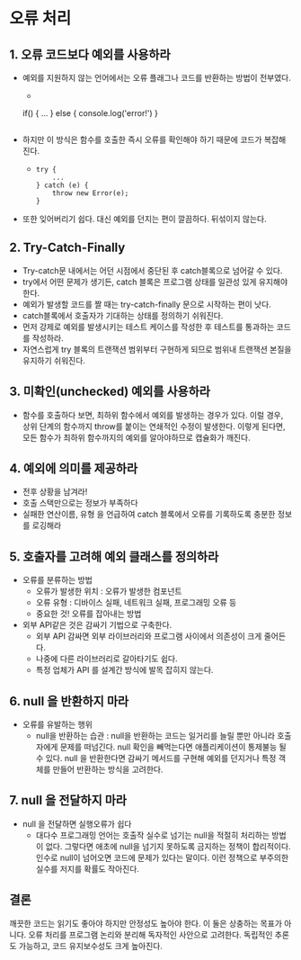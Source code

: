 # 오류 처리

## 1. 오류 코드보다 예외를 사용하라

* 예외를 지원하지 않는 언어에서는 오류 플래그나 코드를 반환하는 방법이 전부였다. 

  *  ```
    if() {
      ... 
    } else {
      console.log('error!')
    }
     ```

* 하지만 이 방식은 함수를 호출한 즉시 오류를 확인해야 하기 때문에 코드가 복잡해진다. 

  * ```
    try {
    	...
    } catch (e) {
    	throw new Error(e);
    }
    ```

* 또한 잊어버리기 쉽다. 대신 예외를 던지는 편이 깔끔하다. 뒤섞이지 않는다. 



## 2. Try-Catch-Finally

* Try-catch문 내에서는 어던 시점에서 중단된 후 catch블록으로 넘어갈 수 있다.
* try에서 어떤 문제가 생기든, catch 블록은 프로그램 상태를 일관성 있게 유지해야 한다. 
* 예외가 발생할 코드를 짤 때는 try-catch-finally 문으로 시작하는 편이 낫다.
* catch블록에서 호출자가 기대하는 상태를 정의하기 쉬워진다.
* 먼저 강제로 예외를 발생시키는 테스트 케이스를 작성한 후 테스트를 통과하는 코드를 작성하라.
* 자연스럽게 try 블록의 트랜잭션 범위부터 구현하게 되므로 범위내 트랜잭션 본질을 유지하기 쉬워진다.



## 3. 미확인(unchecked) 예외를 사용하라

* 함수를 호출하다 보면, 최하위 함수에서 예외를 발생하는 경우가 있다. 이럴 경우, 상위 단계의 함수까지 throw를 붙이는 연쇄적인 수정이 발생한다. 이렇게 된다면, 모든 함수가 최하위 함수까지의 예외를 알아야하므로 캡슐화가 깨진다. 



## 4. 예외에 의미를 제공하라

* 전후 상황을 남겨라!
* 호출 스택만으로는 정보가 부족하다
* 실패한 연산이름, 유형 을 언급하여 catch 블록에서 오류를 기록하도록 충분한 정보를 로깅해라



## 5. 호출자를 고려해 예외 클래스를 정의하라

* 오류를 분류하는 방법
  * 오류가 발생한 위치 : 오류가 발생한 컴포넌트
  * 오류 유형 : 디바이스 실패, 네트워크 실패, 프로그래밍 오류 등
  * 중요한 것! 오류를 잡아내는 방법
* 외부 API같은 것은 감싸기 기법으로 구축한다.
  * 외부 API 감싸면 외부 라이브러리와 프로그램 사이에서 의존성이 크게 줄어든다.
  * 나중에 다른 라이브러리로 갈아타기도 쉽다.
  * 특정 업체가 API 를 설계간 방식에 발목 잡히지 않는다.

## 6. null 을 반환하지 마라

* 오류를 유발하는 행위
  * null을 반환하는 습관 : null을 반환하는 코드는 일거리를 늘릴 뿐만 아니라 호출자에게 문제를 떠넘긴다. null 확인을 빼먹는다면 애플리케이션이 통제불능 될 수 있다. null 을 반환한다면 감싸기 메서드를 구현해 예외를 던지거나 특정 객체를 만들어 반환하는 방식을 고려한다.

## 7. null 을 전달하지 마라

* null 을 전달하면 실행오류가 쉽다
  * 대다수 프로그래밍 언어는 호출작 실수로 넘기는 null을 적절히 처리하는 방법이 없다. 그렇다면 애초에 null을 넘기지 못하도록 금지하는 정책이 합리적이다. 인수로 null이 넘어오면 코드에 문제가 있다는 말이다. 이런 정책으로 부주의한 실수를 저지를 확률도 작아진다.

## 결론

깨끗한 코드는 읽기도 좋아야 하지만 안정성도 높아야 한다. 이 둘은 상충하는 목표가 아니다. 오류 처리를 프로그램 논리와 분리해 독자적인 사안으로 고려한다. 독립적인 추론도 가능하고, 코드 유지보수성도 크게 높아진다.